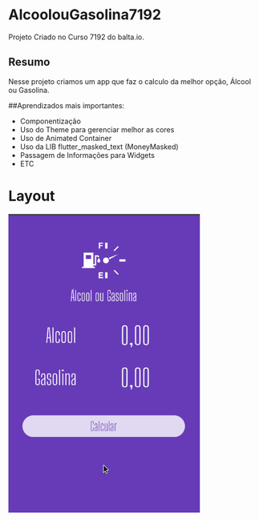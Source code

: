 # AlcoolouGasolina7192

Projeto Criado no Curso 7192 do balta.io.

## Resumo

Nesse projeto criamos um app que faz o calculo da melhor opção, Álcool ou Gasolina.

##Aprendizados mais importantes:

- Componentização
- Uso do Theme para gerenciar melhor as cores
- Uso de Animated Container
- Uso da LIB flutter_masked_text (MoneyMasked)
- Passagem de Informações para Widgets
- ETC

# Layout

<img src="./.imgs_readme/AlcoolEGasolina.gif" alt="GIF do Layout do APP"/>